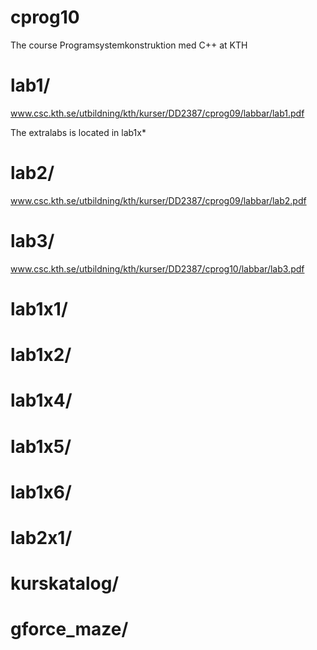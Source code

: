 cprog10
=======

The course Programsystemkonstruktion med C++ at KTH

lab1/
=====
www.csc.kth.se/utbildning/kth/kurser/DD2387/cprog09/labbar/lab1.pdf

The extralabs is located in lab1x*

lab2/
=====
www.csc.kth.se/utbildning/kth/kurser/DD2387/cprog09/labbar/lab2.pdf

lab3/
=====
www.csc.kth.se/utbildning/kth/kurser/DD2387/cprog10/labbar/lab3.pdf

lab1x1/
=======

lab1x2/
=======

lab1x4/
=======

lab1x5/
=======

lab1x6/
=======

lab2x1/
=======

kurskatalog/
============

gforce_maze/
============


